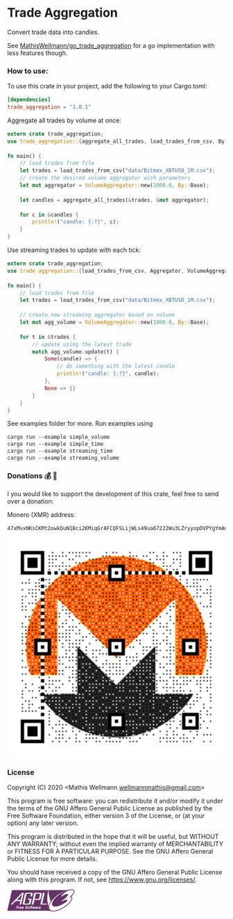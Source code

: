 # Trade Aggregation
Convert trade data into candles.

See [MathisWellmann/go_trade_aggregation](https://github.com/MathisWellmann/go_trade_aggregation) for a go implementation with less features though.

### How to use:
To use this crate in your project, add the following to your Cargo.toml:

```toml
[dependencies]
trade_aggregation = "1.0.1"
```

Aggregate all trades by volume at once:

```rust
extern crate trade_aggregation;
use trade_aggregation::{aggregate_all_trades, load_trades_from_csv, By, VolumeAggregator};

fn main() {
    // load trades from file
    let trades = load_trades_from_csv("data/Bitmex_XBTUSD_1M.csv");
    // create the desired volume aggregator with parameters
    let mut aggregator = VolumeAggregator::new(1000.0, By::Base);

    let candles = aggregate_all_trades(&trades, &mut aggregator);

    for c in &candles {
        println!("candle: {:?}", c);
    }
}
```

Use streaming trades to update with each tick:

```rust
extern crate trade_aggregation;
use trade_aggregation::{load_trades_from_csv, Aggregator, VolumeAggregator, By};

fn main() {
    // load trades from file
    let trades = load_trades_from_csv("data/Bitmex_XBTUSD_1M.csv");

    // create new streaming aggregator based on volume
    let mut agg_volume = VolumeAggregator::new(1000.0, By::Base);

    for t in &trades {
        // update using the latest trade
        match agg_volume.update(t) {
            Some(candle) => {
                // do something with the latest candle
                println!("candle: {:?}", candle);
            },
            None => {}
        }
    }
}
```

See examples folder for more.
Run examples using
```
cargo run --example simple_volume
cargo run --example simple_time
cargo run --example streaming_time
cargo run --example streaming_volume
```

### Donations :moneybag: :money_with_wings:
I you would like to support the development of this crate, feel free to send over a donation:

Monero (XMR) address:
```plain
47xMvxNKsCKMt2owkDuN1Bci2KMiqGrAFCQFSLijWLs49ua67222Wu3LZryyopDVPYgYmAnYkSZSz9ZW2buaDwdyKTWGwwb
```

![monero](img/monero_donations_qrcode.png)

### License
Copyright (C) 2020  <Mathis Wellmann wellmannmathis@gmail.com>

This program is free software: you can redistribute it and/or modify
it under the terms of the GNU Affero General Public License as published by
the Free Software Foundation, either version 3 of the License, or
(at your option) any later version.

This program is distributed in the hope that it will be useful,
but WITHOUT ANY WARRANTY; without even the implied warranty of
MERCHANTABILITY or FITNESS FOR A PARTICULAR PURPOSE.  See the
GNU Affero General Public License for more details.

You should have received a copy of the GNU Affero General Public License
along with this program.  If not, see <https://www.gnu.org/licenses/>.

![GNU AGPLv3](img/agplv3.png)
